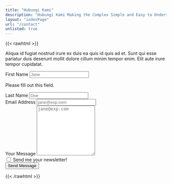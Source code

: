```yaml
---
title: "Hubungi Kami"
description: "Hubungi Kami Making the Complex Simple and Easy to Understand!"
layout: "indexPage"
url: "/contact"
unlisted: true
---
```


{{< rawhtml >}}
<div class="mx-auto">
  <div class="text-center mb-16">
    <p class="mt-4 text-sm leading-7 font-regular uppercase"> Aliqua id fugiat nostrud irure ex duis ea quis id quis ad et. Sunt qui esse pariatur duis deserunt mollit dolore cillum minim tempor enim. Elit aute irure tempor cupidatat. </p>
    </h3>
  </div>
  <form class="w-full dark:text-slate-100">
    <div class="flex flex-wrap -mx-3 mb-6">
      <div class="w-full md:w-1/2 px-3 mb-6 md:mb-0">
        <label class="block uppercase tracking-wide text-xs font-bold mb-2" for="grid-first-name"> First Name </label>
        <input class="appearance-none bg-transparent border-b border-slate-500 w-full mr-3 p-4 leading-tight focus:outline-none" type="text" placeholder="Jane" aria-label="Full name">
        <p class="text-xs italic mt-1">Please fill out this field.</p>
      </div>
      <div class="w-full md:w-1/2 px-3">
        <label class="block uppercase tracking-wide text-xs font-bold mb-2" for="grid-last-name"> Last Name </label>
        <input class="appearance-none bg-transparent border-b border-slate-500 w-full mr-3 p-4 leading-tight focus:outline-none" type="text" placeholder="Doe" aria-label="Full name">
      </div>
    </div>
    <div class="flex flex-wrap -mx-3 mb-6">
      <div class="w-full px-3">
        <label class="block uppercase tracking-wide text-xs font-bold mb-2" for="grid-password"> Email Address </label>
        <input class="appearance-none bg-transparent border-b border-slate-500 w-full mr-3 p-4 leading-tight focus:outline-none" type="email" placeholder="jane@exp.com" aria-label="Full name">
      </div>
    </div>
    <div class="flex flex-wrap -mx-3 mb-6">
      <div class="w-full px-3">
        <label class="block uppercase tracking-wide text-xs font-bold mb-2" for="grid-password"> Your Message </label>
        <textarea rows="10" class="appearance-none bg-transparent border-b border-slate-500 w-full mr-3 p-4 leading-tight focus:outline-none" type="email" placeholder="jane@exp.com" aria-label="Full name"></textarea>
      </div>
      <div class="flex justify-between w-full px-3">
        <div class="md:flex md:items-center">
          <label class="block font-bold">
            <input class="mr-2 leading-tight" type="checkbox">
            <span class="text-sm"> Send me your newsletter! </span>
          </label>
        </div>
        <button class="shadow bg-slate-600 hover:bg-slate-400 focus:shadow-outline focus:outline-none text-slate-300 font-bold py-2 px-6 rounded" type="submit"> Send Message </button>
      </div>
    </div>
  </form>
</div>
{{< /rawhtml >}}